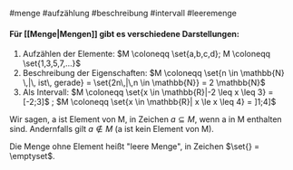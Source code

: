 #menge #aufzählung #beschreibung #intervall #leeremenge

#### Für [[Menge|Mengen]] gibt es verschiedene Darstellungen:
1) Aufzählen der Elemente: $M \coloneqq \set{a,b,c,d}; M \coloneqq \set{1,3,5,7,...}$
2) Beschreibung der Eigenschaften: $M \coloneqq \set{n \in \mathbb{N} \,|\,  ist\, gerade} = \set{2n\,|\,n \in \mathbb{N}} = 2 \mathbb{N}$
3) Als Intervall: $M \coloneqq \set{x \in \mathbb{R}|-2 \leq x \leq 3} = [-2;3]$ ; $M \coloneqq \set{x \in \mathbb{R}| x \le x \leq 4} = ]1;4]$

Wir sagen, a ist Element von M, in Zeichen $a \subseteq M$, wenn a in M enthalten sind. Andernfalls gilt $a \notin M$ (a ist kein Element von M). 

Die Menge ohne Element heißt "leere Menge", in Zeichen $\set{} = \emptyset$. 

